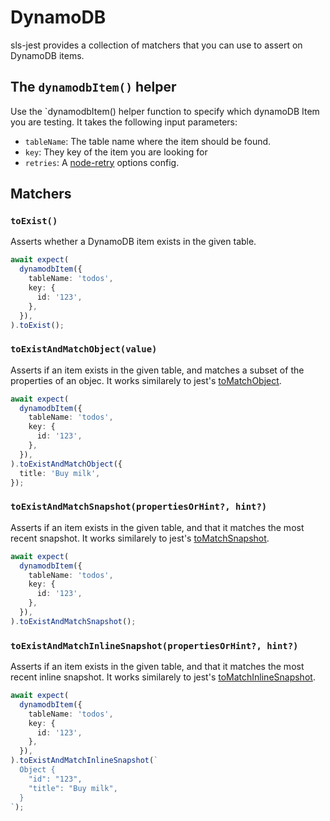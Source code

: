 # DynamoDB

sls-jest provides a collection of matchers that you can use to assert on DynamoDB items.

## The `dynamodbItem()` helper

Use the `dynamodbItem() helper function to specify which dynamoDB Item you are testing. It takes the following input parameters:

- `tableName`: The table name where the item should be found.
- `key`: They key of the item you are looking for
- `retries`: A [node-retry](https://github.com/tim-kos/node-retry) options config.

## Matchers

### `toExist()`

Asserts whether a DynamoDB item exists in the given table.

```ts
await expect(
  dynamodbItem({
    tableName: 'todos',
    key: {
      id: '123',
    },
  }),
).toExist();
```

### `toExistAndMatchObject(value)`

Asserts if an item exists in the given table, and matches a subset of the properties of an objec. It works similarely to jest's [toMatchObject](https://jestjs.io/docs/expect#tomatchobjectobject).

```ts
await expect(
  dynamodbItem({
    tableName: 'todos',
    key: {
      id: '123',
    },
  }),
).toExistAndMatchObject({
  title: 'Buy milk',
});
```

### `toExistAndMatchSnapshot(propertiesOrHint?, hint?)`

Asserts if an item exists in the given table, and that it matches the most recent snapshot. It works similarely to jest's [toMatchSnapshot](https://jestjs.io/docs/expect#tomatchsnapshotpropertymatchers-hint).

```ts
await expect(
  dynamodbItem({
    tableName: 'todos',
    key: {
      id: '123',
    },
  }),
).toExistAndMatchSnapshot();
```

### `toExistAndMatchInlineSnapshot(propertiesOrHint?, hint?)`

Asserts if an item exists in the given table, and that it matches the most recent inline snapshot. It works similarely to jest's [toMatchInlineSnapshot](https://jestjs.io/docs/expect#tomatchinlinesnapshotpropertymatchers-inlinesnapshot).

```ts
await expect(
  dynamodbItem({
    tableName: 'todos',
    key: {
      id: '123',
    },
  }),
).toExistAndMatchInlineSnapshot(`
  Object {
    "id": "123",
    "title": "Buy milk",
  }
`);
```
